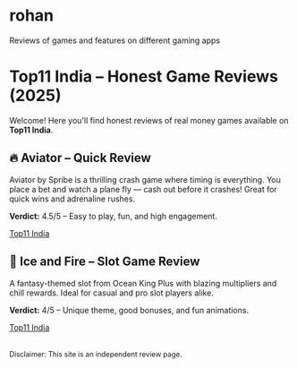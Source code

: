 # rohan
Reviews of games and features on different gaming apps

  <h1>Top11 India – Honest Game Reviews (2025)</h1>
  <p>Welcome! Here you'll find honest reviews of real money games available on <strong>Top11 India</strong>.</p>

  <h2>🔥 Aviator – Quick Review</h2>
  <p>Aviator by Spribe is a thrilling crash game where timing is everything. You place a bet and watch a plane fly — cash out before it crashes! Great for quick wins and adrenaline rushes.</p>
  <p><strong>Verdict:</strong> 4.5/5 – Easy to play, fun, and high engagement.</p>
  <p><a href="https://top11india.com" target="_blank">Top11 India</a></p>

  <h2>🎯 Ice and Fire – Slot Game Review</h2>
  <p>A fantasy-themed slot from Ocean King Plus with blazing multipliers and chill rewards. Ideal for casual and pro slot players alike.</p>
  <p><strong>Verdict:</strong> 4/5 – Unique theme, good bonuses, and fun animations.</p>
  <p><a href="https://top11india.com" target="_blank">Top11 India</a></p>

  <p style="margin-top:2rem; font-size: 0.9em;">Disclaimer: This site is an independent review page.</p>
</body>
</html>
